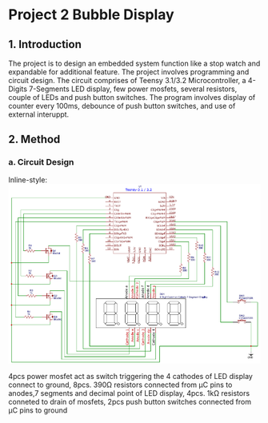 # Project 2 Bubble Display
 
## 1. Introduction
The project is to design an embedded system function like a stop watch and expandable for additional feature. The project involves programming and circuit design. The circuit comprises of Teensy 3.1/3.2 Microcontroller, a 4-Digits 7-Segments LED display, few power mosfets, several resistors, couple of LEDs and push button switches. The program involves display of counter every 100ms, debounce of push button switches, and use of external interuppt.



## 2. Method
### a. Circuit Design
Inline-style: 
![alt text](https://github.com/jvnsep/Project2BubbleDisplay/blob/master/result/circuit.png "Circuit Diagram")


4pcs power mosfet act as switch triggering the 4 cathodes of LED display connect to ground, 8pcs. 390Ω resistors connected from μC pins to anodes,7 segments and decimal point of LED display, 4pcs. 1kΩ resistors conneted to drain of mosfets, 2pcs push button switches connected from μC pins to ground 
